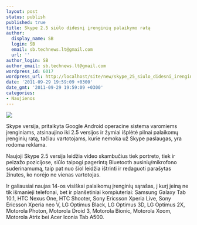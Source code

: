 ```yaml
---
layout: post
status: publish
published: true
title: Skype 2.5 siūlo didesnį įrenginių palaikymo ratą
author:
  display_name: SB
  login: SB
  email: sb.technews.lt@gmail.com
  url: ''
author_login: SB
author_email: sb.technews.lt@gmail.com
wordpress_id: 6017
wordpress_url: http://localhost/site/new/skype_25_siulo_didesni_irenginiu_palaikymo_rata/
date: '2011-09-29 19:59:09 +0300'
date_gmt: '2011-09-29 19:59:09 +0300'
categories:
- Naujienos
---
```

<div class="imgright"><img src="http://technews.lt/upload/skype-logo.jpg"  /></div>
<p>Skype versija, pritaikyta Google Android operacine sistema varomiems įrenginiams, atsinaujino iki 2.5 versijos ir žymiai išplėtė pilnai palaikomų įrenginių ratą, tačiau vartotojams, kurie nemoka už Skype paslaugas, yra rodoma reklama.</p>
<p>Naujoji Skype 2.5 versija leidžia video skambučius tiek portreto, tiek ir peizažo pozicijose, siūlo taipogi pagerintą Bluetooth ausinių/mikrofono suderinamumą, taip pat nuo šiol leidžia ištrinti ir redaguoti parašytas žinutes, ko norėjo ne vienas vartotojas.</p>
<p>Ir galiausiai naujas 14-os visiškai palaikomų įrenginių sąrašas, į kurį įeiną ne tik išmanieji telefonai, bet ir planšetiniai kompiuteriai: Samsung Galaxy Tab 10.1, HTC Nexus One, HTC Shooter, Sony Ericsson Xperia Live, Sony Ericsson Xperia neo V, LG Optimus Black, LG Optimus 3D, LG Optimus 2X, Motorola Photon, Motorola Droid 3, Motorola Bionic, Motorola Xoom, Motorola Atrix bei Acer Iconia Tab A500.<br /></p>
